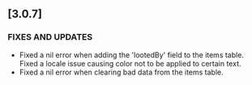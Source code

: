 ## [3.0.7]
### FIXES AND UPDATES
- Fixed a nil error when adding the 'lootedBy' field to the items table. Fixed a locale issue causing color not to be applied to certain text.
- Fixed a nil error when clearing bad data from the items table.